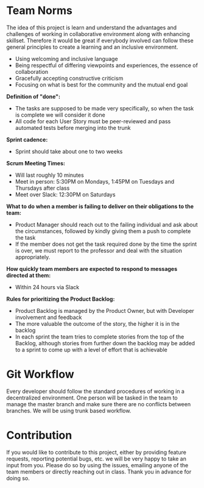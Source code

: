 Team Norms
=============
The idea of this project is learn and understand the advantages and challenges of working in collaborative environment along with enhancing skillset. Therefore it would be great if everybody involved can follow these general principles to create a learning and an inclusive environment.

- Using welcoming and inclusive language
- Being respectful of differing viewpoints and experiences, the essence of collaboration
- Gracefully accepting constructive criticism
- Focusing on what is best for the community and the mutual end goal

**Definition of "done":**
- The tasks are supposed to be made very specifically, so when the task is complete we will consider it done
- All code for each User Story must be peer-reviewed and pass automated tests before merging into the trunk

**Sprint cadence:**
- Sprint should take about one to two weeks

**Scrum Meeting Times:**
- Will last roughly 10 minutes
- Meet in person: 5:30PM on Mondays, 1:45PM on Tuesdays and Thursdays after class
- Meet over Slack: 12:30PM on Saturdays

**What to do when a member is failing to deliver on their obligations to the team:** 
- Product Manager should reach out to the failing individual and ask about the circumstances, followed by kindly giving them a push to complete the task
- If the member does not get the task required done by the time the sprint is over, we must report to the professor and deal with the situation appropriately.

**How quickly team members are expected to respond to messages directed at them:**
- Within 24 hours via Slack

**Rules for prioritizing the Product Backlog:**
- Product Backlog is managed by the Product Owner, but with Developer involvement and feedback 
- The more valuable the outcome of the story, the higher it is in the backlog 
- In each sprint the team tries to complete stories from the top of the Backlog, although stories from further down the backlog may be added to a sprint to come up with a level of effort that is achievable

Git Workflow
=========
Every developer should follow the standard procedures of working in a decentralized environment. One person will be tasked in the team to manage the master branch and make sure there are no conflicts between branches. We will be using trunk based workflow.

Contribution
=============
If you would like to contribute to this project, either by providing feature requests, reporting potential bugs, etc. we will be very happy to take an input from you. Please do so by using the issues, emailing anyone of the team members or directly reaching out in class. Thank you in advance for doing so.
